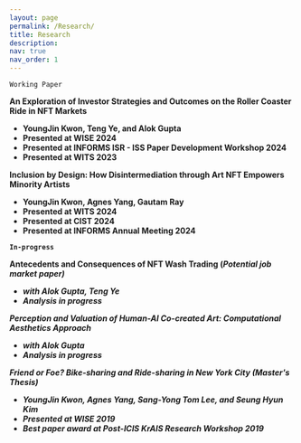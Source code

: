 ```yaml
---
layout: page
permalink: /Research/
title: Research
description:
nav: true
nav_order: 1
---
```


`Working Paper`

<b>An Exploration of Investor Strategies and Outcomes on the Roller Coaster Ride in NFT Markets<b>
- <b>YoungJin Kwon</b>, Teng Ye, and Alok Gupta 
- Presented at WISE 2024
- Presented at INFORMS ISR - ISS Paper Development Workshop 2024
- Presented at WITS 2023

<b>Inclusion by Design: How Disintermediation through Art NFT Empowers Minority Artists<b>
- <b>YoungJin Kwon</b>, Agnes Yang, Gautam Ray 
- Presented at WITS 2024
- Presented at CIST 2024
- Presented at INFORMS Annual Meeting 2024

`In-progress`

<b>Antecedents and Consequences of NFT Wash Trading<b>  (<i>Potential job market paper<i>)
- with Alok Gupta, Teng Ye
- Analysis in progress 

<b>Perception and Valuation of Human-AI Co-created Art: Computational Aesthetics Approach<b>
- with Alok Gupta
- Analysis in progress

<b>Friend or Foe? Bike-sharing and Ride-sharing in New York City<b>  (<i>Master's Thesis<i>)
- <b>YoungJin Kwon</b>, Agnes Yang, Sang-Yong Tom Lee, and Seung Hyun Kim
- Presented at WISE 2019
- Best paper award at Post-ICIS KrAIS Research Workshop 2019